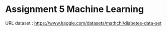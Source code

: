 # Assignment 5 Machine Learning

URL dataset : https://www.kaggle.com/datasets/mathchi/diabetes-data-set
